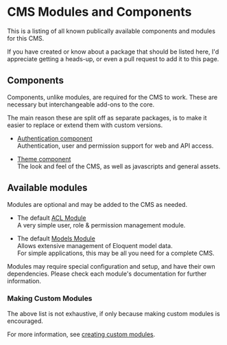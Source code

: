 # CMS Modules and Components

This is a listing of all known publically available components and modules for this CMS.

If you have created or know about a package that should be listed here, I'd appreciate getting a heads-up, or even a pull request to add it to this page.


## Components

Components, unlike modules, are required for the CMS to work. 
These are necessary but interchangeable add-ons to the core.
 
The main reason these are split off as separate packages, is to make it easier to replace or extend them with custom versions.

- [Authentication component](https://github.com/czim/laravel-cms-auth)  
    Authentication, user and permission support for web and API access.

- [Theme component](https://github.com/czim/laravel-cms-theme)  
    The look and feel of the CMS, as well as javascripts and general assets.


## Available modules

Modules are optional and may be added to the CMS as needed.


- The default [ACL Module](https://github.com/czim/laravel-cms-acl-module)  
    A very simple user, role & permission management module.

- The default [Models Module](https://github.com/czim/laravel-cms-models)  
    Allows extensive management of Eloquent model data.  
    For simple applications, this may be all you need for a complete CMS. 

Modules may require special configuration and setup, and have their own dependencies.
Please check each module's documentation for further information.


### Making Custom Modules

The above list is not exhaustive, if only because making custom modules is encouraged.

For more information, see [creating custom modules](CreatingModules.md).
